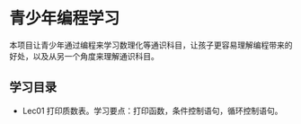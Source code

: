 # 青少年编程学习
本项目让青少年通过编程来学习数理化等通识科目，让孩子更容易理解编程带来的好处，以及从另一个角度来理解通识科目。

## 学习目录
- Lec01 打印质数表。学习要点：打印函数，条件控制语句，循环控制语句。
